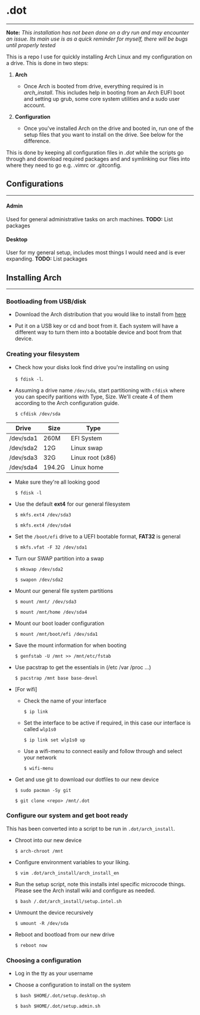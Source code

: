 # .dot
---
__Note:__ _This installation has not been done on a dry run and may encounter an issue.
Its main use is as a quick reminder for myself, there will be bugs until properly tested_

This is a repo I use for quickly installing Arch Linux and my configuration
on a drive. This is done in two steps:

1. **Arch**
    * Once Arch is booted from drive, everything required is in *arch_install*.
    This includes help in booting from an Arch EUFI boot and setting up grub,
    some core system utilities and a sudo user account.

2. **Configuration**
    * Once you've installed Arch on the drive and booted in, run
    one of the setup files that you want to install on the drive.
    See below for the difference.

This is done by keeping all configuration files in *.dot* 
while the scripts go through and download required packages and
and symlinking our files into where they need to
go e.g. .vimrc or .gitconfig.

## Configurations
---

#### Admin
Used for general administrative tasks on arch machines.
__TODO:__ List packages

#### Desktop
User for my general setup, includes most things I would need and is ever expanding.
__TODO:__ List packages

## Installing Arch
---
### Bootloading from USB/disk
* Download the Arch distribution that you would like to install from [here](https://www.archlinux.org/download/)

* Put it on a USB key or cd and boot from it. Each system will have a different
way to turn them into a bootable device and boot from that device.

### Creating your filesystem

* Check how your disks look find drive you're installing on using 

    `$ fdisk -l`.

* Assuming a drive name `/dev/sda`, start partitioning with `cfdisk` where
you can specify paritions with Type, Size. We'll create 4 of them according to the
Arch configuration guide.

    `$ cfdisk /dev/sda`

| Drive | Size | Type |
| ----- | ---- | ---- |
| /dev/sda1 | 260M | EFI System |
| /dev/sda2 | 12G | Linux swap |
| /dev/sda3 | 32G | Linux root (x86) |
| /dev/sda4 | 194.2G  | Linux home |

* Make sure they're all looking good 

    `$ fdisk -l`

* Use the default __ext4__ for our general filesystem

    `$ mkfs.ext4 /dev/sda3`

    `$ mkfs.ext4 /dev/sda4`

* Set the `/boot/efi` drive to a UEFI bootable format, __FAT32__ is general

    `$ mkfs.vfat -F 32 /dev/sda1`

* Turn our SWAP partition into a swap  

    `$ mkswap /dev/sda2`

    `$ swapon /dev/sda2`

* Mount our general file system partitions

    `$ mount /mnt/ /dev/sda3`

    `$ mount /mnt/home /dev/sda4`

* Mount our boot loader configuration

    `$ mount /mnt/boot/efi /dev/sda1`

* Save the mount information for when booting

    `$ genfstab -U /mnt >> /mnt/etc/fstab`

* Use pacstrap to get the essentials in (/etc /var /proc ...)

    `$ pacstrap /mnt base base-devel`


* \[For wifi\]
    * Check the name of your interface

       `$ ip link`

    * Set the interface to be active if required, in this case our interface is called `wlp1s0`

       `$ ip link set wlp1s0 up`

    * Use a wifi-menu to connect easily and follow through and select your network

        `$ wifi-menu`

* Get and use git to download our dotfiles to our new device

    `$ sudo pacman -Sy git`

    `$ git clone <repo> /mnt/.dot`

### Configure our system and get boot ready
This has been converted into a script to be run in `.dot/arch_install`.
* Chroot into our new device

    `$ arch-chroot /mnt`

* Configure environment variables to your liking.

    `$ vim .dot/arch_install/arch_install_en`

* Run the setup script, note this installs intel specific microcode things. Please see
the Arch install wiki and configure as needed.

    `$ bash /.dot/arch_install/setup.intel.sh`

* Unmount the device recursively

    `$ umount -R /dev/sda`

* Reboot and bootload from our new drive

    `$ reboot now`

### Choosing a configuration

* Log in the tty as your username

* Choose a configuration to install on the system

    `$ bash $HOME/.dot/setup.desktop.sh`

    `$ bash $HOME/.dot/setup.admin.sh`

